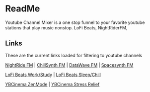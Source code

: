 # ReadMe
Youtube Channel Mixer is a one stop funnel to your favorite youtube stations that play music nonstop. LoFi Beats, NightRiderFM, 
## Links
These are the current links loaded for filtering to youtube channels

[NightRide FM](https://www.youtube.com/watch?v=cZRj9Sk0IPc) | 
[ChillSynth FM](https://www.youtube.com/watch?v=UedTcufyrHc) | 
[DataWave FM](https://www.youtube.com/watch?v=Y9q6RYg2Pdg) | 
[Spacesynth FM](https://www.youtube.com/watch?v=5-anTj1QrWs)


[LoFi Beats Work/Study](https://www.youtube.com/watch?v=jfKfPfyJRdk) | 
[LoFi Beats Sleep/Chill](https://www.youtube.com/watch?v=rUxyKA_-grg)

[YBCinema ZenMode](https://www.youtube.com/watch?v=jCV-wapoXh4) | 
[YBCinema Stress Relief](https://www.youtube.com/watch?v=uyE07wjYHoI)


